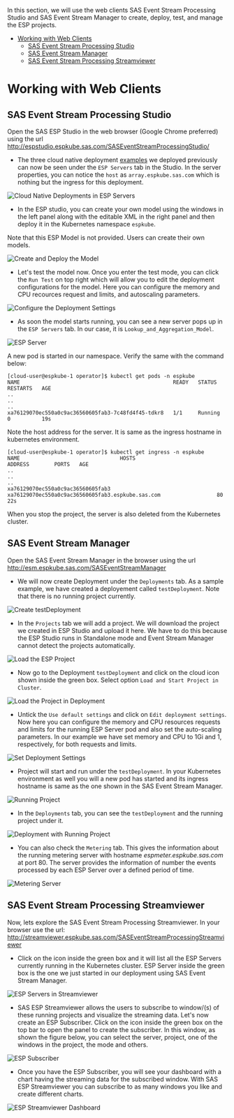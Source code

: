 In this section, we will use the web clients SAS Event Stream Processing Studio and SAS Event Stream Manager to create, deploy, test, and manage the ESP projects.

* [Working with Web Clients](DemoExamplesClients.md#working-with-web-clients)
    * [SAS Event Stream Processing Studio](DemoExamplesClients.md#sas-event-stream-processing-studio)
    * [SAS Event Stream Manager](DemoExamplesClients.md#sas-event-stream-manager)
    * [SAS Event Stream Processing Streamviewer](DemoExamplesClients.md#sas-event-stream-processing-streamviewer)

# Working with Web Clients

## SAS Event Stream Processing Studio
Open the SAS ESP Studio in the web browser (Google Chrome preferred) using the url http://espstudio.espkube.sas.com/SASEventStreamProcessingStudio/

* The three cloud native deployment [examples](operator/DemoExamples.md) we deployed previously can now be seen under the `ESP Servers` tab in the Studio. In the server properties, you can notice the `host` as `array.espkube.sas.com` which is nothing but the ingress for this deployment.

![Cloud Native Deployments in ESP Servers](https://github.com/sassoftware/iot-esp-kubernetes-reference-architecture-guide/blob/master/single_user_clients/images/ESPServersStudio.png)

* In the ESP studio, you can create your own model using the windows in the left panel along with the editable XML in the right panel and then deploy it in the Kubernetes namespace `espkube`.

Note that this ESP Model is not provided. Users can create their own models.

![Create and Deploy the Model](https://github.com/sassoftware/iot-esp-kubernetes-reference-architecture-guide/blob/master/single_user_clients/images/ModelInStudio.png)

* Let's test the model now. Once you enter the test mode, you can click the `Run Test` on top right which will allow you to edit the deployment configurations for the model. Here you can configure the memory and CPU recources request and limits, and autoscaling parameters. 

![Configure the Deployment Settings](https://github.com/sassoftware/iot-esp-kubernetes-reference-architecture-guide/blob/master/single_user_clients/images/deploymentSettings.png)

* As soon the model starts running, you can see a new server pops up in the `ESP Servers` tab. In our case, it is `Lookup_and_Aggregation_Model`.

![ESP Server](https://github.com/sassoftware/iot-esp-kubernetes-reference-architecture-guide/blob/master/single_user_clients/images/lookupAggServer.png)

A new pod is started in our namespace. Verify the same with the command below:

```posh
[cloud-user@espkube-1 operator]$ kubectl get pods -n espkube
NAME                                                 READY   STATUS    RESTARTS   AGE
..
..
..
xa76129070ec550a0c9ac36560605fab3-7c48fd4f45-tdkr8   1/1     Running   0          19s
````

Note the host address for the server. It is same as the ingress hostname in kubernetes environment.

```posh
[cloud-user@espkube-1 operator]$ kubectl get ingress -n espkube
NAME                                HOSTS                                               ADDRESS        PORTS   AGE
..
..
..
xa76129070ec550a0c9ac36560605fab3   xa76129070ec550a0c9ac36560605fab3.espkube.sas.com                  80      22s
````

When you stop the project, the server is also deleted from the Kubernetes cluster.

## SAS Event Stream Manager

Open the SAS Event Stream Manager in the browser using the url
http://esm.espkube.sas.com/SASEventStreamManager

* We will now create Deployment under the `Deployments` tab. As a sample example, we have created a deployement called `testDeployment`. Note that there is no running project currently.

![Create testDeployment](https://github.com/sassoftware/iot-esp-kubernetes-reference-architecture-guide/blob/master/single_user_clients/images/testDeployment.png)

* In the `Projects` tab we will add a project. We will download the project we created in ESP Studio and upload it here. We have to do this because the ESP Studio runs in Standalone mode and Event Stream Manager cannot detect the projects automatically.

![Load the ESP Project](https://github.com/sassoftware/iot-esp-kubernetes-reference-architecture-guide/blob/master/single_user_clients/images/loadProject.png)

* Now go to the Deployment `testDeployment` and click on the cloud icon shown inside the green box. Select option `Load and Start Project in Cluster`.

![Load the Project in Deployment](https://github.com/sassoftware/iot-esp-kubernetes-reference-architecture-guide/blob/master/single_user_clients/images/startProject.png)

* Untick the `Use default settings` and click on `Edit deployment settings`. Now here you can configure the memory and CPU resources requests and limits for the running ESP Server pod and also set the auto-scaling parameters. In our example we have set memory and CPU to 1Gi and 1, respectively, for both requests and limits.

![Set Deployment Settings](https://github.com/sassoftware/iot-esp-kubernetes-reference-architecture-guide/blob/master/single_user_clients/images/setDeploymentSettings.png)

* Project will start and run under the `testDeployment`. In your Kubernetes environment as well you will a new pod has started and its ingress hostname is same as the one shown in the SAS Event Stream Manager.

![Running Project](https://github.com/sassoftware/iot-esp-kubernetes-reference-architecture-guide/blob/master/single_user_clients/images/runningProject.png)

* In the `Deployments` tab, you can see the `testDeployment` and the running project under it.

![Deployment with Running Project](https://github.com/sassoftware/iot-esp-kubernetes-reference-architecture-guide/blob/master/single_user_clients/images/deploymentTab.png)

* You can also check the `Metering` tab. This gives the information about the running metering server with hostname *espmeter.espkube.sas.com* at port 80.
The server provides the information of number the events processed by each ESP Server over a defined period of time.

![Metering Server](https://github.com/sassoftware/iot-esp-kubernetes-reference-architecture-guide/blob/master/single_user_clients/images/ESMmeter.png)

## SAS Event Stream Processing Streamviewer

Now, lets explore the SAS Event Stream Processing Streamviewer. In your browser use the url: http://streamviewer.espkube.sas.com/SASEventStreamProcessingStreamviewer

* Click on the icon inside the green box and it will list all the ESP Servers currently running in the Kubernetes cluster. ESP Server inside the green box is the one we just started in our deployment using SAS Event Stream Manager.

![ESP Servers in Streamviewer](https://github.com/sassoftware/iot-esp-kubernetes-reference-architecture-guide/blob/master/single_user_clients/images/AddESPServer.png)

* SAS ESP Streamviewer allows the users to subscribe to window/(s) of these running projects and visualize the streaming data. Let's now create an ESP Subscriber. Click on the icon inside the green box on the top bar to open the panel to create the subscriber. In this window, as shown the figure below, you can select the server, project, one of the windows in the project, the mode and others.

![ESP Subscriber](https://github.com/sassoftware/iot-esp-kubernetes-reference-architecture-guide/blob/master/single_user_clients/images/ESPSubscriber.png)

* Once you have the ESP Subscriber, you will see your dashboard with a chart having the streaming data for the subscribed window. With SAS ESP Streamviewer you can subscribe to as many windows you like and create different charts.

![ESP Streamviewer Dashboard](https://github.com/sassoftware/iot-esp-kubernetes-reference-architecture-guide/blob/master/single_user_clients/images/dashboardforWindow.png)
